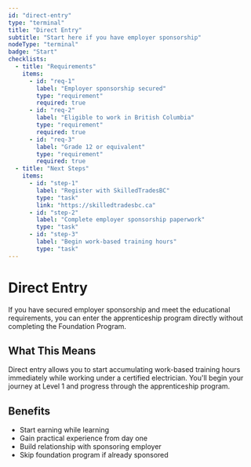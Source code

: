 ```yaml
---
id: "direct-entry"
type: "terminal"
title: "Direct Entry"
subtitle: "Start here if you have employer sponsorship"
nodeType: "terminal"
badge: "Start"
checklists:
  - title: "Requirements"
    items:
      - id: "req-1"
        label: "Employer sponsorship secured"
        type: "requirement"
        required: true
      - id: "req-2"
        label: "Eligible to work in British Columbia"
        type: "requirement"
        required: true
      - id: "req-3"
        label: "Grade 12 or equivalent"
        type: "requirement"
        required: true
  - title: "Next Steps"
    items:
      - id: "step-1"
        label: "Register with SkilledTradesBC"
        type: "task"
        link: "https://skilledtradesbc.ca"
      - id: "step-2"
        label: "Complete employer sponsorship paperwork"
        type: "task"
      - id: "step-3"
        label: "Begin work-based training hours"
        type: "task"
---
```


# Direct Entry

If you have secured employer sponsorship and meet the educational requirements, you can enter the apprenticeship program directly without completing the Foundation Program.

## What This Means

Direct entry allows you to start accumulating work-based training hours immediately while working under a certified electrician. You'll begin your journey at Level 1 and progress through the apprenticeship program.

## Benefits

- Start earning while learning
- Gain practical experience from day one
- Build relationship with sponsoring employer
- Skip foundation program if already sponsored

